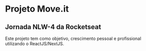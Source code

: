 # Projeto Move.it

## Jornada NLW-4 da Rocketseat

Este projeto tem como objetivo, crescimento pessoal e profissional utilizando o ReactJS/NextJS.
